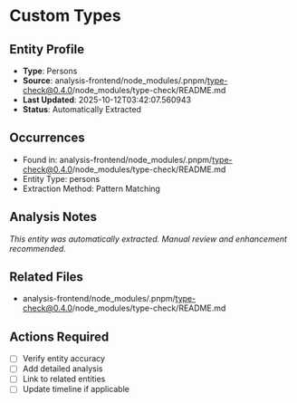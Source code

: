 # Custom Types

## Entity Profile
- **Type**: Persons
- **Source**: analysis-frontend/node_modules/.pnpm/type-check@0.4.0/node_modules/type-check/README.md
- **Last Updated**: 2025-10-12T03:42:07.560943
- **Status**: Automatically Extracted

## Occurrences
- Found in: analysis-frontend/node_modules/.pnpm/type-check@0.4.0/node_modules/type-check/README.md
- Entity Type: persons
- Extraction Method: Pattern Matching

## Analysis Notes
*This entity was automatically extracted. Manual review and enhancement recommended.*

## Related Files
- analysis-frontend/node_modules/.pnpm/type-check@0.4.0/node_modules/type-check/README.md

## Actions Required
- [ ] Verify entity accuracy
- [ ] Add detailed analysis
- [ ] Link to related entities
- [ ] Update timeline if applicable
